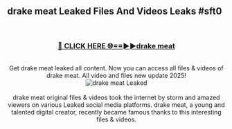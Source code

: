 ## drake meat Leaked Files And Videos Leaks #sft0
<br>
<div align="center">
<h3><a href="https://watchclip.my.id/drake meat" rel="nofollow">🔴 CLICK HERE 🌐==►►drake meat</a></h3>
<br>
Get drake meat leaked all content. Now you can access all files & videos of drake meat. All video and files new update 2025!
<br>
<a href="https://watchclip.my.id/drake meat" rel="nofollow" data-target="animated-image.originalLink"><img src="https://i.ibb.co.com/WyWwxjT/player-gif2.gif" alt="drake meat Leaked" style="max-width: 100%; display: inline-block;" data-target="animated-image.originalImage"></a>
<br><br>
drake meat original files & videos took the internet by storm and amazed viewers on various Leaked social media platforms. drake meat, a young and talented digital creator, recently became famous thanks to this interesting files & videos.
</div>
<br>